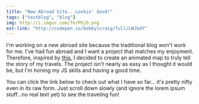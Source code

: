 ```yaml
---
title: "New Abroad Site...Lookin' Good!"
tags: ["textblog", "blog"]
img: http://i.imgur.com/7erPbjD.png
ext-link: "http://codepen.io/bobbylcraig/full/LWJbdY"
---
```


I'm working on a new abroad site because the traditional blog won't work for me. I've had fun abroad and I want a project that matches my enjoyment. Therefore, inspired by <a href="https://tympanus.net/codrops/2015/12/16/animated-map-path-for-interactive-storytelling/">this</a>, I decided to create an animated map to truly tell the story of my travels. The project isn't nearly as easy as I thought it would be, but I'm honing my JS skills and having a good time.

You can click the link below to check out what I have so far... it's pretty nifty even in its raw form. Just scroll down slowly (and ignore the lorem ipsum stuff...no real text yet) to see the traveling fun!
